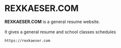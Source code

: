 # REXKAESER.COM
**REXKAESER.COM** is a general resume website.<br>
<br>
It gives a general resume and school classes schedules<br>

```
https://rexkaeser.com
```
